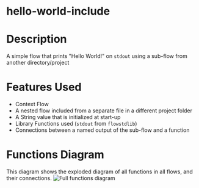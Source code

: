 hello-world-include
==

Description
===
A simple flow that prints "Hello World!" on `stdout` using a sub-flow from another directory/project

Features Used
===
* Context Flow
* A nested flow included from a separate file in a different project folder
* A String value that is initialized at start-up
* Library Functions used (`stdout` from `flowstdlib`)
* Connections between a named output of the sub-flow and a function

Functions Diagram
===
This diagram shows the exploded diagram of all functions in all flows, and their connections.
![Full functions diagram](functions.dot.png)